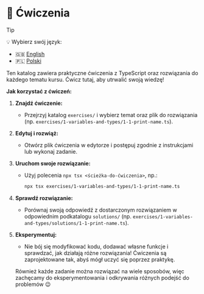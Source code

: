 # 📝 Ćwiczenia

> [!TIP]
> 💡 Wybierz swój język:
>
> - 🇬🇧 [English](./README.eng.md)
> - 🇵🇱 [Polski](./README.md)

Ten katalog zawiera praktyczne ćwiczenia z TypeScript oraz rozwiązania do każdego tematu kursu. Ćwicz tutaj, aby utrwalić swoją wiedzę!

**Jak korzystać z ćwiczeń:**

1. **Znajdź ćwiczenie:**
    - Przejrzyj katalog `exercises/` i wybierz temat oraz plik do rozwiązania (np. `exercises/1-variables-and-types/1-1-print-name.ts`).
2. **Edytuj i rozwiąż:**
    - Otwórz plik ćwiczenia w edytorze i postępuj zgodnie z instrukcjami lub wykonaj zadanie.
3. **Uruchom swoje rozwiązanie:**
    - Użyj polecenia `npx tsx <ścieżka-do-ćwiczenia>`, np.:
        ```bash
        npx tsx exercises/1-variables-and-types/1-1-print-name.ts
        ```
4. **Sprawdź rozwiązanie:**
    - Porównaj swoją odpowiedź z dostarczonym rozwiązaniem w odpowiednim podkatalogu `solutions/` (np. `exercises/1-variables-and-types/solutions/1-1-print-name.ts`).

5. **Eksperymentuj:**
    - Nie bój się modyfikować kodu, dodawać własne funkcje i sprawdzać, jak działają różne rozwiązania! Ćwiczenia są zaprojektowane tak, abyś mógł uczyć się poprzez praktykę.

    Również każde zadanie można rozwiązać na wiele sposobów, więc zachęcamy do eksperymentowania i odkrywania różnych podejść do problemów 😉
